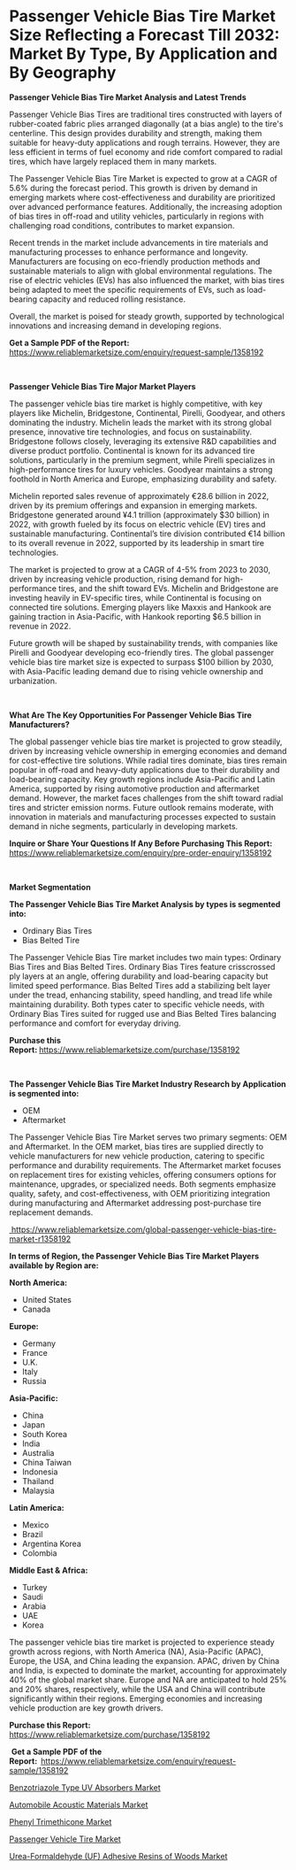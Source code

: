 <p><h1>Passenger Vehicle Bias Tire Market Size Reflecting a Forecast Till 2032: Market By Type, By Application and By Geography</h1></p><p><strong>Passenger Vehicle Bias Tire Market Analysis and Latest Trends</strong></p>
<p><p>Passenger Vehicle Bias Tires are traditional tires constructed with layers of rubber-coated fabric plies arranged diagonally (at a bias angle) to the tire's centerline. This design provides durability and strength, making them suitable for heavy-duty applications and rough terrains. However, they are less efficient in terms of fuel economy and ride comfort compared to radial tires, which have largely replaced them in many markets.</p><p>The Passenger Vehicle Bias Tire Market is expected to grow at a CAGR of 5.6% during the forecast period. This growth is driven by demand in emerging markets where cost-effectiveness and durability are prioritized over advanced performance features. Additionally, the increasing adoption of bias tires in off-road and utility vehicles, particularly in regions with challenging road conditions, contributes to market expansion.</p><p>Recent trends in the market include advancements in tire materials and manufacturing processes to enhance performance and longevity. Manufacturers are focusing on eco-friendly production methods and sustainable materials to align with global environmental regulations. The rise of electric vehicles (EVs) has also influenced the market, with bias tires being adapted to meet the specific requirements of EVs, such as load-bearing capacity and reduced rolling resistance.</p><p>Overall, the market is poised for steady growth, supported by technological innovations and increasing demand in developing regions.</p></p>
<p><strong>Get a Sample PDF of the Report:&nbsp;</strong> <a href="https://www.reliablemarketsize.com/enquiry/request-sample/1358192?utm_campaign=2034&utm_medium=2&utm_source=Github&utm_content=ia&utm_term=23012025&utm_id=passenger-vehicle-bias-tire">https://www.reliablemarketsize.com/enquiry/request-sample/1358192</a></p>
<p>&nbsp;</p>
<p><strong>Passenger Vehicle Bias Tire Major Market Players</strong></p>
<p><p>The passenger vehicle bias tire market is highly competitive, with key players like Michelin, Bridgestone, Continental, Pirelli, Goodyear, and others dominating the industry. Michelin leads the market with its strong global presence, innovative tire technologies, and focus on sustainability. Bridgestone follows closely, leveraging its extensive R&D capabilities and diverse product portfolio. Continental is known for its advanced tire solutions, particularly in the premium segment, while Pirelli specializes in high-performance tires for luxury vehicles. Goodyear maintains a strong foothold in North America and Europe, emphasizing durability and safety.</p><p>Michelin reported sales revenue of approximately €28.6 billion in 2022, driven by its premium offerings and expansion in emerging markets. Bridgestone generated around ¥4.1 trillion (approximately $30 billion) in 2022, with growth fueled by its focus on electric vehicle (EV) tires and sustainable manufacturing. Continental’s tire division contributed €14 billion to its overall revenue in 2022, supported by its leadership in smart tire technologies.</p><p>The market is projected to grow at a CAGR of 4-5% from 2023 to 2030, driven by increasing vehicle production, rising demand for high-performance tires, and the shift toward EVs. Michelin and Bridgestone are investing heavily in EV-specific tires, while Continental is focusing on connected tire solutions. Emerging players like Maxxis and Hankook are gaining traction in Asia-Pacific, with Hankook reporting $6.5 billion in revenue in 2022.</p><p>Future growth will be shaped by sustainability trends, with companies like Pirelli and Goodyear developing eco-friendly tires. The global passenger vehicle bias tire market size is expected to surpass $100 billion by 2030, with Asia-Pacific leading demand due to rising vehicle ownership and urbanization.</p></p>
<p>&nbsp;</p>
<p><strong>What Are The Key Opportunities For Passenger Vehicle Bias Tire Manufacturers?</strong></p>
<p><p>The global passenger vehicle bias tire market is projected to grow steadily, driven by increasing vehicle ownership in emerging economies and demand for cost-effective tire solutions. While radial tires dominate, bias tires remain popular in off-road and heavy-duty applications due to their durability and load-bearing capacity. Key growth regions include Asia-Pacific and Latin America, supported by rising automotive production and aftermarket demand. However, the market faces challenges from the shift toward radial tires and stricter emission norms. Future outlook remains moderate, with innovation in materials and manufacturing processes expected to sustain demand in niche segments, particularly in developing markets.</p></p>
<p><strong>Inquire or Share Your Questions If Any Before Purchasing This Report:</strong> <a href="https://www.reliablemarketsize.com/enquiry/pre-order-enquiry/1358192?utm_campaign=2034&utm_medium=2&utm_source=Github&utm_content=ia&utm_term=23012025&utm_id=passenger-vehicle-bias-tire">https://www.reliablemarketsize.com/enquiry/pre-order-enquiry/1358192</a></p>
<p>&nbsp;</p>
<p><strong>Market Segmentation</strong></p>
<p><strong>The Passenger Vehicle Bias Tire Market Analysis by types is segmented into:</strong></p>
<p><ul><li>Ordinary Bias Tires</li><li>Bias Belted Tire</li></ul></p>
<p><p>The Passenger Vehicle Bias Tire market includes two main types: Ordinary Bias Tires and Bias Belted Tires. Ordinary Bias Tires feature crisscrossed ply layers at an angle, offering durability and load-bearing capacity but limited speed performance. Bias Belted Tires add a stabilizing belt layer under the tread, enhancing stability, speed handling, and tread life while maintaining durability. Both types cater to specific vehicle needs, with Ordinary Bias Tires suited for rugged use and Bias Belted Tires balancing performance and comfort for everyday driving.</p></p>
<p><strong>Purchase this Report:&nbsp;</strong><a href="https://www.reliablemarketsize.com/purchase/1358192?utm_campaign=2034&utm_medium=2&utm_source=Github&utm_content=ia&utm_term=23012025&utm_id=passenger-vehicle-bias-tire">https://www.reliablemarketsize.com/purchase/1358192</a></p>
<p>&nbsp;</p>
<p><strong>The Passenger Vehicle Bias Tire Market Industry Research by Application is segmented into:</strong></p>
<p><ul><li>OEM</li><li>Aftermarket</li></ul></p>
<p><p>The Passenger Vehicle Bias Tire Market serves two primary segments: OEM and Aftermarket. In the OEM market, bias tires are supplied directly to vehicle manufacturers for new vehicle production, catering to specific performance and durability requirements. The Aftermarket market focuses on replacement tires for existing vehicles, offering consumers options for maintenance, upgrades, or specialized needs. Both segments emphasize quality, safety, and cost-effectiveness, with OEM prioritizing integration during manufacturing and Aftermarket addressing post-purchase tire replacement demands.</p></p>
<p><a href="https://www.reliablemarketsize.com/global-passenger-vehicle-bias-tire-market-r1358192?utm_campaign=2034&utm_medium=2&utm_source=Github&utm_content=ia&utm_term=23012025&utm_id=passenger-vehicle-bias-tire">&nbsp;https://www.reliablemarketsize.com/global-passenger-vehicle-bias-tire-market-r1358192</a></p>
<p><strong>In terms of Region, the Passenger Vehicle Bias Tire Market Players available by Region are:</strong></p>
<p>
    <p> <strong> North America: </strong>
        <ul>
            <li>United States</li>
            <li>Canada</li>
        </ul>
        </p> 
    <p> <strong> Europe: </strong>
        <ul>
            <li>Germany</li>
            <li>France</li>
            <li>U.K.</li>
            <li>Italy</li>
            <li>Russia</li>
        </ul>
        </p> 
    <p> <strong> Asia-Pacific: </strong>
        <ul>
            <li>China</li>
            <li>Japan</li>
            <li>South Korea</li>
            <li>India</li>
            <li>Australia</li>
            <li>China Taiwan</li>
            <li>Indonesia</li>
            <li>Thailand</li>
            <li>Malaysia</li>
        </ul>
        </p> 
    <p> <strong> Latin America: </strong>
        <ul>
            <li>Mexico</li>
            <li>Brazil</li>
            <li>Argentina Korea</li>
            <li>Colombia</li>
        </ul>
        </p> 
    <p> <strong> Middle East & Africa: </strong>
        <ul>
            <li>Turkey</li>
            <li>Saudi</li>
            <li>Arabia</li>
            <li>UAE</li>
            <li>Korea</li>
        </ul>
    </p>
    </p>
<p><p>The passenger vehicle bias tire market is projected to experience steady growth across regions, with North America (NA), Asia-Pacific (APAC), Europe, the USA, and China leading the expansion. APAC, driven by China and India, is expected to dominate the market, accounting for approximately 40% of the global market share. Europe and NA are anticipated to hold 25% and 20% shares, respectively, while the USA and China will contribute significantly within their regions. Emerging economies and increasing vehicle production are key growth drivers.</p></p>
<p><strong>Purchase this Report: </strong><a href="https://www.reliablemarketsize.com/purchase/1358192?utm_campaign=2034&utm_medium=2&utm_source=Github&utm_content=ia&utm_term=23012025&utm_id=passenger-vehicle-bias-tire">https://www.reliablemarketsize.com/purchase/1358192</a></p>
<p>&nbsp;<strong>Get a Sample PDF of the Report:&nbsp;&nbsp;</strong><a href="https://www.reliablemarketsize.com/enquiry/request-sample/1358192?utm_campaign=2034&utm_medium=2&utm_source=Github&utm_content=ia&utm_term=23012025&utm_id=passenger-vehicle-bias-tire">https://www.reliablemarketsize.com/enquiry/request-sample/1358192</a></p>
<p><strong></strong></p>
<p><p><a href="https://www.linkedin.com/pulse/global-benzotriazole-type-uv-absorbers-market-forecast-2025-f1n4c?utm_campaign=2034&utm_medium=2&utm_source=Github&utm_content=ia&utm_term=23012025&utm_id=passenger-vehicle-bias-tire">Benzotriazole Type UV Absorbers Market</a></p><p><a href="https://www.linkedin.com/pulse/114-cagr-automobile-acoustic-materials-market-2025-2032-rf1wc?utm_campaign=2034&utm_medium=2&utm_source=Github&utm_content=ia&utm_term=23012025&utm_id=passenger-vehicle-bias-tire">Automobile Acoustic Materials Market</a></p><p><a href="https://www.linkedin.com/pulse/key-insights-phenyl-trimethicone-market-stakeholder-perspectives-bxcec?utm_campaign=2034&utm_medium=2&utm_source=Github&utm_content=ia&utm_term=23012025&utm_id=passenger-vehicle-bias-tire">Phenyl Trimethicone Market</a></p><p><a href="https://github.com/ChiragRp1/Market-Research-Report-List-7/blob/main/passenger-vehicle-tire-market.md?utm_campaign=2034&utm_medium=2&utm_source=Github&utm_content=ia&utm_term=23012025&utm_id=passenger-vehicle-bias-tire">Passenger Vehicle Tire Market</a></p><p><a href="https://www.linkedin.com/pulse/urea-formaldehyde-uf-adhesive-resins-woods-market-valuation-fl7me?utm_campaign=2034&utm_medium=2&utm_source=Github&utm_content=ia&utm_term=23012025&utm_id=passenger-vehicle-bias-tire">Urea-Formaldehyde (UF) Adhesive Resins of Woods Market</a></p></p>